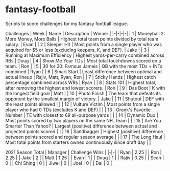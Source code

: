 # fantasy-football

Scripts to score challenges for my fantasy football league.

Challenges
| Week | Name | Description | Winner |
|-|-|-|-|
| 1 | Moneyball 2: More Money, More Balls | Highest total team points divided by total team salary. | Evan |
| 2 | Sleeper Hit | Most points from a single player who was acquired for $5 or less (excluding keepers, K, and DEF). | Jake |
| 3 | Running at Maximum Efficiency | Highest yards-per-carry combined across RBs | Doug |
| 4 | Show Me Your TDs | Most total touchdowns scored on a team. | Ron |
| 5 | 30 for 30: Famous Jameis | QB with the most TDs + INTs combined | Ryan |
| 6 | Smart Start | Least difference between optimal and actual lineup | Rajiv, Matt, Ryan, Ron |
| 7 | Sticky Hands | Highest catch percentage combined across WRs | Ryan |
| 8 | Stats 101 | Highest total, after removing the highest and lowest scorers. | Ron |
| 9 | Das Boot | K with the longest field goal | Matt |
| 10 | Photo Finish | The team that defeats its opponent by the smallest margin of victory. | Jake |
| 11 | Shutout | DEF with the least points allowed | |
| 12 | Vulture Victim | Most points from a single player who had 0 TDs (excludes K and DEF) | |
| 13 | Gronk's Favorite Number | TE with closest to 69 all-purpose yards | |
| 14 | Dynamic Duo | Most points scored by two players on the same NFL team | |
| 15 | Are You Smarter Than Yahoo? | Largest (positive) difference between actual and projected points scored | |
| 16 | Sandbagger | Highest (positive) difference between points scored and regular season average | |
| 17 | The Long Haul | Most total points from starters owned continuously since draft day | |

2021 Season Total
| Manager | Challenge Wins |
|-|-|
| Ryan | 2.25 |
| Ron | 2.25 |
| Jake | 2 |
| Matt | 1.25 |
| Evan | 1 |
| Doug | 1 |
| Rajiv | 0.25 |
| Sean | 0 |
| Chi Shing | 0 |
| Jiwei | 0 |
| Joel | 0 |
| Dai | 0 |
